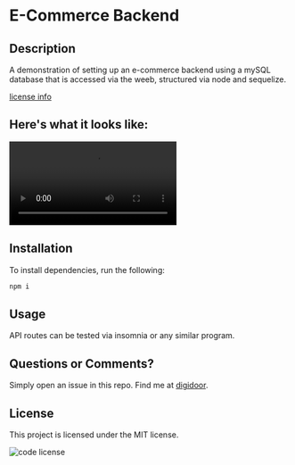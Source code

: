 # E-Commerce Backend
## Description
A demonstration of setting up an e-commerce backend using a mySQL database that is accessed via the weeb, structured  via node and sequelize.

[license info](#license)

## Here's what it looks like:
![screenshot](commerce-back.webm?raw=true "demo")
## Installation
To install dependencies, run the following:
```bash
npm i
```
## Usage
API routes can be tested via insomnia or any similar program.
## Questions or Comments?
Simply open an issue in this repo.
Find me at [digidoor](https://github.com/digidoor/).
## License

This project is licensed under the MIT license.

![code license](https://img.shields.io/badge/license-MIT-blue.svg)
